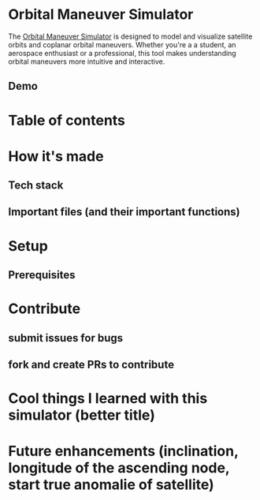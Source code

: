 # Orbital Maneuver Simulator

The [Orbital Maneuver Simulator](https://www.orbitalmaneuversimulator.com/) is designed to model and visualize satellite orbits and coplanar orbital maneuvers. 
Whether you're a a student, an aerospace enthusiast or a professional, this tool makes understanding orbital maneuvers more intuitive and interactive.
## Demo

# Table of contents

# How it's made
## Tech stack
## Important files (and their important functions)

# Setup
## Prerequisites

# Contribute
## submit issues for bugs
## fork and create PRs to contribute

# Cool things I learned with this simulator (better title)

# Future enhancements (inclination, longitude of the ascending node, start true anomalie of satellite)




